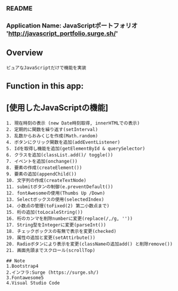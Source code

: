 ### README
### Application Name: JavaScriptポートフォリオ   'http://javascript_portfolio.surge.sh/'

## Overview
```
ピュアなJavaScriptだけで機能を実装
```

## Function in this app:
## [使用したJavaScriptの機能]
```
1. 現在時刻の表示 (new Date時刻取得, innerHTMLでの表示)
2. 定期的に関数を繰り返す(setInterval)
3. 乱数からおみくじを作成(Math.random)
4. ボタンにクリック関数を追加(addEventListener)
5. Idを取得し機能を追加(getElementById & querySelector)
6. クラスを追加(classList.add()/ toggle())
7. イベントを追加(onchange())
8. 要素の作成(createElement())
9. 要素の追加(appendChild())
10. 文字列の作成(createTextNode)
11. submitボタンの制御(e.preventDefault())
12. fontAwesomeの使用(Thumbs Up /Down)
13. Selectボックスの使用(selectedIndex)
14. 小数点の管理(toFixed(2) 第二小数点まで)
15. 桁の追加(toLocaleString())
16. 桁のカンマを削除numberに変更(replace(/,/g, ''))
17. String型をIntegerに変更(parseInt())
18. チェックボックスの有無で表示を変更(checked)
19. 属性の追加と変更(setAttirbute())
20. Radioボタンにより表示を変更(classNameの追加add() と削除remove())
21. 画面先頭までスクロール(scrollTop)
```


```
## Note
1.Bootstrap4
2.インフラ:Surge (https://surge.sh/)
3.Fontawesome5
4.Visual Studio Code
  ```
